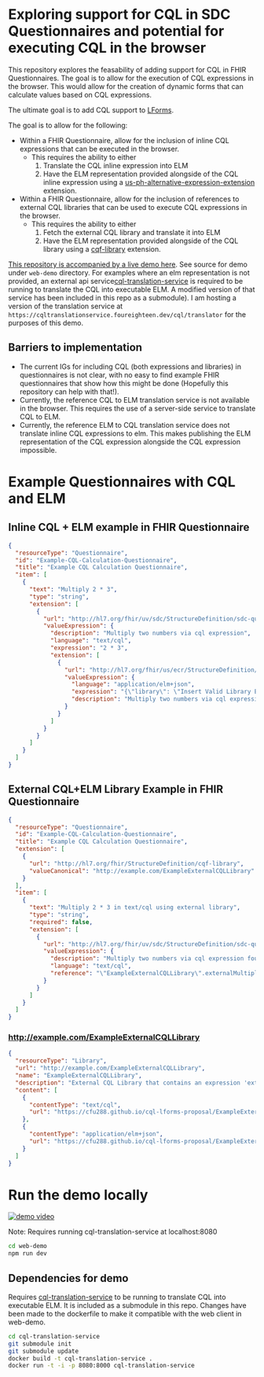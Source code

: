 # Exploring support for CQL in SDC Questionnaires and potential for executing CQL in the browser

This repository explores the feasability of adding support for CQL in FHIR Questionnaires. The goal is to allow for the execution of CQL expressions in the browser. This would allow for the creation of dynamic forms that can calculate values based on CQL expressions.

The ultimate goal is to add CQL support to [LForms](https://github.com/lhncbc/lforms).

The goal is to allow for the following:

- Within a FHIR Questionnaire, allow for the inclusion of inline CQL expressions that can be executed in the browser.
  - This requires the ability to either
    1. Translate the CQL inline expression into ELM
    2. Have the ELM representation provided alongside of the CQL inline expression using a [us-ph-alternative-expression-extension](http://hl7.org/fhir/us/ecr/StructureDefinition/us-ph-alternative-expression-extension) extension.
- Within a FHIR Questionnaire, allow for the inclusion of references to external CQL libraries that can be used to execute CQL expressions in the browser.
  - This requires the ability to either
    1. Fetch the external CQL library and translate it into ELM
    2. Have the ELM representation provided alongside of the CQL library using a [cqf-library](http://hl7.org/fhir/StructureDefinition/cqf-library) extension.

[This repository is accompanied by a live demo here](https://cfu288.github.io/cql-lforms-proposal/). See source for demo under `web-demo` directory. For examples where an elm representation is not provided, an external api service[cql-translation-service](https://github.com/cqframework/cql-translation-service) is required to be running to translate the CQL into executable ELM. A modified version of that service has been included in this repo as a submodule). I am hosting a version of the translation service at `https://cqltranslationservice.foureighteen.dev/cql/translator` for the purposes of this demo.

## Barriers to implementation

- The current IGs for including CQL (both expressions and libraries) in questionnaires is not clear, with no easy to find example FHIR questionnaires that show how this might be done (Hopefully this repository can help with that!).
- Currently, the reference CQL to ELM translation service is not available in the browser. This requires the use of a server-side service to translate CQL to ELM.
- Currently, the reference ELM to CQL translation service does not translate inline CQL expressions to elm. This makes publishing the ELM representation of the CQL expression alongside the CQL expression impossible.

# Example Questionnaires with CQL and ELM

## **Inline CQL + ELM example in FHIR Questionnaire**

```json
{
  "resourceType": "Questionnaire",
  "id": "Example-CQL-Calculation-Questionnaire",
  "title": "Example CQL Calculation Questionnaire",
  "item": [
    {
      "text": "Multiply 2 * 3",
      "type": "string",
      "extension": [
        {
          "url": "http://hl7.org/fhir/uv/sdc/StructureDefinition/sdc-questionnaire-calculatedExpression",
          "valueExpression": {
            "description": "Multiply two numbers via cql expression",
            "language": "text/cql",
            "expression": "2 * 3",
            "extension": [
              {
                "url": "http://hl7.org/fhir/us/ecr/StructureDefinition/us-ph-alternative-expression-extension",
                "valueExpression": {
                  "language": "application/elm+json",
                  "expression": "{\"library\": \"Insert Valid Library ELM Here\"}",
                  "description": "Multiply two numbers via cql expression - Elm JSON"
                }
              }
            ]
          }
        }
      ]
    }
  ]
}
```

## **External CQL+ELM Library Example in FHIR Questionnaire**

```json
{
  "resourceType": "Questionnaire",
  "id": "Example-CQL-Calculation-Questionnaire",
  "title": "Example CQL Calculation Questionnaire",
  "extension": [
    {
      "url": "http://hl7.org/fhir/StructureDefinition/cqf-library",
      "valueCanonical": "http://example.com/ExampleExternalCQLLibrary"
    }
  ],
  "item": [
    {
      "text": "Multiply 2 * 3 in text/cql using external library",
      "type": "string",
      "required": false,
      "extension": [
        {
          "url": "http://hl7.org/fhir/uv/sdc/StructureDefinition/sdc-questionnaire-calculatedExpression",
          "valueExpression": {
            "description": "Multiply two numbers via cql expression found in an external library.",
            "language": "text/cql",
            "reference": "\"ExampleExternalCQLLibrary\".externalMultiplyFn"
          }
        }
      ]
    }
  ]
}
```

### **http://example.com/ExampleExternalCQLLibrary**

```json
{
  "resourceType": "Library",
  "url": "http://example.com/ExampleExternalCQLLibrary",
  "name": "ExampleExternalCQLLibrary",
  "description": "External CQL Library that contains an expression 'externalMultiplyFn' and 'externalDateTimeFn'. References to content are in 'content' array. Note that these are external refs but could be embedded in this resource under 'content.data' as a base64 encoded string.",
  "content": [
    {
      "contentType": "text/cql",
      "url": "https://cfu288.github.io/cql-lforms-proposal/ExampleExternalCQLLibrary/ExampleExternalCQLLibrary.cql"
    },
    {
      "contentType": "application/elm+json",
      "url": "https://cfu288.github.io/cql-lforms-proposal/ExampleExternalCQLLibrary/ExampleExternalCQLLibrary.json"
    }
  ]
}
```

# Run the demo locally

[![demo video](https://github.com/cfu288/cql-lforms-proposal/assets/2985976/ac32716f-c673-480e-93da-c0821586c8a9)](https://github.com/cfu288/cql-lforms-proposal/assets/2985976/ac32716f-c673-480e-93da-c0821586c8a9)

Note: Requires running cql-translation-service at localhost:8080

```bash
cd web-demo
npm run dev
```

## Dependencies for demo

Requires [cql-translation-service](https://github.com/cqframework/cql-translation-service) to be running to translate CQL into executable ELM. It is included as a submodule in this repo. Changes have been made to the dockerfile to make it compatible with the web client in web-demo.

```bash
cd cql-translation-service
git submodule init
git submodule update
docker build -t cql-translation-service .
docker run -t -i -p 8080:8000 cql-translation-service
```
